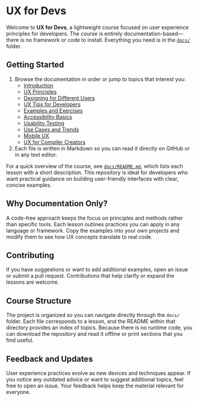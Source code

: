 # UX for Devs

Welcome to **UX for Devs**, a lightweight course focused on user experience principles for developers. The course is entirely documentation-based—there is no framework or code to install. Everything you need is in the [`docs/`](docs/) folder.

## Getting Started

1. Browse the documentation in order or jump to topics that interest you:
   - [Introduction](docs/introduction.md)
   - [UX Principles](docs/principles.md)
   - [Designing for Different Users](docs/user-groups.md)
   - [UX Tips for Developers](docs/dev-tips.md)
   - [Examples and Exercises](docs/examples.md)
   - [Accessibility Basics](docs/accessibility.md)
   - [Usability Testing](docs/usability-testing.md)
   - [Use Cases and Trends](docs/use-cases.md)
   - [Mobile UX](docs/mobile.md)
   - [UX for Compiler Creators](docs/compiler-ux.md)
2. Each file is written in Markdown so you can read it directly on GitHub or in any text editor.

For a quick overview of the course, see [`docs/README.md`](docs/README.md), which lists each lesson with a short description. This repository is ideal for developers who want practical guidance on building user-friendly interfaces with clear, concise examples.

## Why Documentation Only?

A code-free approach keeps the focus on principles and methods rather than specific tools. Each lesson outlines practices you can apply in any language or framework. Copy the examples into your own projects and modify them to see how UX concepts translate to real code.

## Contributing

If you have suggestions or want to add additional examples, open an issue or submit a pull request. Contributions that help clarify or expand the lessons are welcome.

## Course Structure

The project is organized so you can navigate directly through the `docs/` folder. Each file corresponds to a lesson, and the README within that directory provides an index of topics. Because there is no runtime code, you can download the repository and read it offline or print sections that you find useful.

## Feedback and Updates

User experience practices evolve as new devices and techniques appear. If you notice any outdated advice or want to suggest additional topics, feel free to open an issue. Your feedback helps keep the material relevant for everyone.
